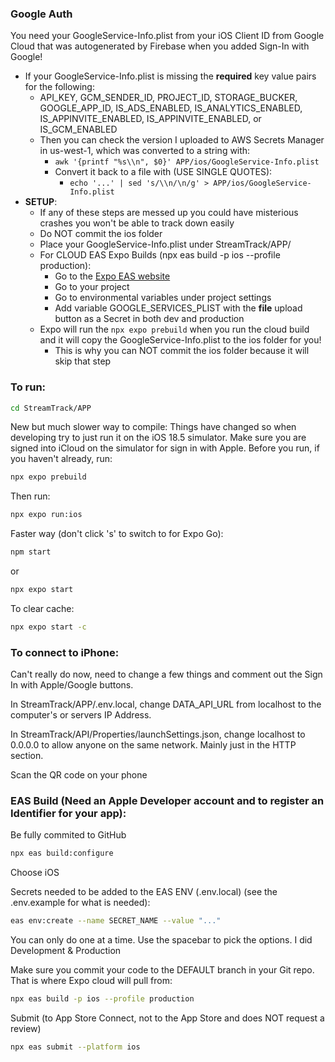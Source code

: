 ### Google Auth
You need your GoogleService-Info.plist from your iOS Client ID from Google Cloud that was autogenerated by Firebase when you added Sign-In with Google!
* If your GoogleService-Info.plist is missing the **required** key value pairs for the following:
    * API_KEY, GCM_SENDER_ID, PROJECT_ID, STORAGE_BUCKER, GOOGLE_APP_ID, IS_ADS_ENABLED, IS_ANALYTICS_ENABLED, IS_APPINVITE_ENABLED, IS_APPINVITE_ENABLED, or IS_GCM_ENABLED
    * Then you can check the version I uploaded to AWS Secrets Manager in us-west-1, which was converted to a string with:
        * ```awk '{printf "%s\\n", $0}' APP/ios/GoogleService-Info.plist```
        * Convert it back to a file with (USE SINGLE QUOTES):
            * ```echo '...' | sed 's/\\n/\n/g' > APP/ios/GoogleService-Info.plist```
* **SETUP**:
    * If any of these steps are messed up you could have misterious crashes you won't be able to track down easily
    * Do NOT commit the ios folder
    * Place your GoogleService-Info.plist under StreamTrack/APP/
    * For CLOUD EAS Expo Builds (npx eas build -p ios --profile production):
        * Go to the [Expo EAS website](https://expo.dev)
        * Go to your project
        * Go to environmental variables under project settings
        * Add variable GOOGLE_SERVICES_PLIST with the **file** upload button as a Secret in both dev and production
    * Expo will run the ```npx expo prebuild``` when you run the cloud build and it will copy the GoogleService-Info.plist to the ios folder for you!
        * This is why you can NOT commit the ios folder because it will skip that step

### To run:
```sh
cd StreamTrack/APP
```

New but much slower way to compile:
Things have changed so when developing try to just run it on the iOS 18.5 simulator.
Make sure you are signed into iCloud on the simulator for sign in with Apple.
Before you run, if you haven't already, run:
```sh
npx expo prebuild
```
Then run:
```sh
npx expo run:ios
```

Faster way (don't click 's' to switch to for Expo Go):
```sh
npm start
```

or
```sh
npx expo start
```

To clear cache:
```sh
npx expo start -c
```

### To connect to iPhone:

Can't really do now, need to change a few things and comment out the Sign In with Apple/Google buttons.

In StreamTrack/APP/.env.local, change DATA_API_URL from localhost to the computer's or servers IP Address.

In StreamTrack/API/Properties/launchSettings.json, change localhost to 0.0.0.0 to allow anyone on the same network. Mainly just in the HTTP section.

Scan the QR code on your phone


### EAS Build (Need an Apple Developer account and to register an Identifier for your app):

Be fully commited to GitHub
```sh
npx eas build:configure
```

Choose iOS

Secrets needed to be added to the EAS ENV (.env.local) (see the .env.example for what is needed):
```sh
eas env:create --name SECRET_NAME --value "..."
```
You can only do one at a time. Use the spacebar to pick the options. I did Development & Production

Make sure you commit your code to the DEFAULT branch in your Git repo. That is where Expo cloud will pull from:
```sh
npx eas build -p ios --profile production
```

Submit (to App Store Connect, not to the App Store and does NOT request a review)
```sh
npx eas submit --platform ios
```